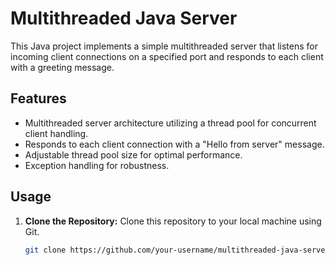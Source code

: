 # Multithreaded Java Server

This Java project implements a simple multithreaded server that listens for incoming client connections on a specified port and responds to each client with a greeting message.

## Features

- Multithreaded server architecture utilizing a thread pool for concurrent client handling.
- Responds to each client connection with a "Hello from server" message.
- Adjustable thread pool size for optimal performance.
- Exception handling for robustness.

## Usage

1. **Clone the Repository:** Clone this repository to your local machine using Git.
   ```bash
   git clone https://github.com/your-username/multithreaded-java-server.git

